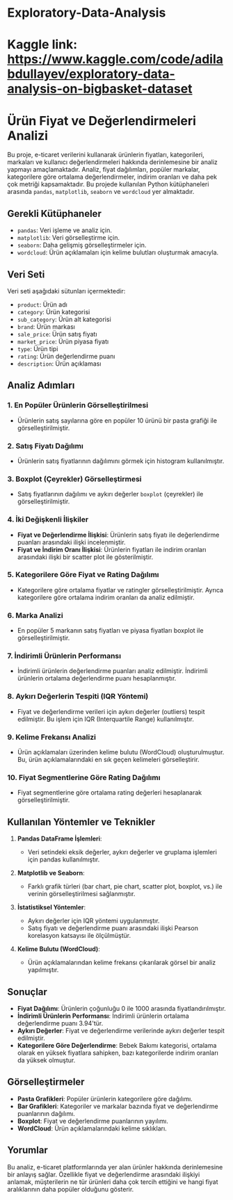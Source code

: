 # Exploratory-Data-Analysis
# Kaggle link:  https://www.kaggle.com/code/adilabdullayev/exploratory-data-analysis-on-bigbasket-dataset
# Ürün Fiyat ve Değerlendirmeleri Analizi

Bu proje, e-ticaret verilerini kullanarak ürünlerin fiyatları, kategorileri, markaları ve kullanıcı değerlendirmeleri hakkında derinlemesine bir analiz yapmayı amaçlamaktadır. Analiz, fiyat dağılımları, popüler markalar, kategorilere göre ortalama değerlendirmeler, indirim oranları ve daha pek çok metriği kapsamaktadır. Bu projede kullanılan Python kütüphaneleri arasında `pandas`, `matplotlib`, `seaborn` ve `wordcloud` yer almaktadır.

## Gerekli Kütüphaneler

- `pandas`: Veri işleme ve analiz için.
- `matplotlib`: Veri görselleştirme için.
- `seaborn`: Daha gelişmiş görselleştirmeler için.
- `wordcloud`: Ürün açıklamaları için kelime bulutları oluşturmak amacıyla.

## Veri Seti

Veri seti aşağıdaki sütunları içermektedir:

- `product`: Ürün adı
- `category`: Ürün kategorisi
- `sub_category`: Ürün alt kategorisi
- `brand`: Ürün markası
- `sale_price`: Ürün satış fiyatı
- `market_price`: Ürün piyasa fiyatı
- `type`: Ürün tipi
- `rating`: Ürün değerlendirme puanı
- `description`: Ürün açıklaması

## Analiz Adımları

### 1. **En Popüler Ürünlerin Görselleştirilmesi**
   - Ürünlerin satış sayılarına göre en popüler 10 ürünü bir pasta grafiği ile görselleştirilmiştir.

### 2. **Satış Fiyatı Dağılımı**
   - Ürünlerin satış fiyatlarının dağılımını görmek için histogram kullanılmıştır.

### 3. **Boxplot (Çeyrekler) Görselleştirmesi**
   - Satış fiyatlarının dağılımı ve aykırı değerler `boxplot` (çeyrekler) ile görselleştirilmiştir.

### 4. **İki Değişkenli İlişkiler**
   - **Fiyat ve Değerlendirme İlişkisi**: Ürünlerin satış fiyatı ile değerlendirme puanları arasındaki ilişki incelenmiştir.
   - **Fiyat ve İndirim Oranı İlişkisi**: Ürünlerin fiyatları ile indirim oranları arasındaki ilişki bir scatter plot ile gösterilmiştir.

### 5. **Kategorilere Göre Fiyat ve Rating Dağılımı**
   - Kategorilere göre ortalama fiyatlar ve ratingler görselleştirilmiştir. Ayrıca kategorilere göre ortalama indirim oranları da analiz edilmiştir.

### 6. **Marka Analizi**
   - En popüler 5 markanın satış fiyatları ve piyasa fiyatları boxplot ile görselleştirilmiştir.

### 7. **İndirimli Ürünlerin Performansı**
   - İndirimli ürünlerin değerlendirme puanları analiz edilmiştir. İndirimli ürünlerin ortalama değerlendirme puanı hesaplanmıştır.

### 8. **Aykırı Değerlerin Tespiti (IQR Yöntemi)**
   - Fiyat ve değerlendirme verileri için aykırı değerler (outliers) tespit edilmiştir. Bu işlem için IQR (Interquartile Range) kullanılmıştır.

### 9. **Kelime Frekansı Analizi**
   - Ürün açıklamaları üzerinden kelime bulutu (WordCloud) oluşturulmuştur. Bu, ürün açıklamalarındaki en sık geçen kelimeleri görselleştirir.

### 10. **Fiyat Segmentlerine Göre Rating Dağılımı**
   - Fiyat segmentlerine göre ortalama rating değerleri hesaplanarak görselleştirilmiştir.

## Kullanılan Yöntemler ve Teknikler

1. **Pandas DataFrame İşlemleri**:
   - Veri setindeki eksik değerler, aykırı değerler ve gruplama işlemleri için pandas kullanılmıştır.
   
2. **Matplotlib ve Seaborn**:
   - Farklı grafik türleri (bar chart, pie chart, scatter plot, boxplot, vs.) ile verinin görselleştirilmesi sağlanmıştır.
   
3. **İstatistiksel Yöntemler**:
   - Aykırı değerler için IQR yöntemi uygulanmıştır.
   - Satış fiyatı ve değerlendirme puanı arasındaki ilişki Pearson korelasyon katsayısı ile ölçülmüştür.

4. **Kelime Bulutu (WordCloud)**:
   - Ürün açıklamalarından kelime frekansı çıkarılarak görsel bir analiz yapılmıştır.

## Sonuçlar

- **Fiyat Dağılımı**: Ürünlerin çoğunluğu 0 ile 1000 arasında fiyatlandırılmıştır.
- **İndirimli Ürünlerin Performansı**: İndirimli ürünlerin ortalama değerlendirme puanı 3.94'tür.
- **Aykırı Değerler**: Fiyat ve değerlendirme verilerinde aykırı değerler tespit edilmiştir.
- **Kategorilere Göre Değerlendirme**: Bebek Bakımı kategorisi, ortalama olarak en yüksek fiyatlara sahipken, bazı kategorilerde indirim oranları da yüksek olmuştur.

## Görselleştirmeler

- **Pasta Grafikleri**: Popüler ürünlerin kategorilere göre dağılımı.
- **Bar Grafikleri**: Kategoriler ve markalar bazında fiyat ve değerlendirme puanlarının dağılımı.
- **Boxplot**: Fiyat ve değerlendirme puanlarının yayılımı.
- **WordCloud**: Ürün açıklamalarındaki kelime sıklıkları.

## Yorumlar

Bu analiz, e-ticaret platformlarında yer alan ürünler hakkında derinlemesine bir anlayış sağlar. Özellikle fiyat ve değerlendirme arasındaki ilişkiyi anlamak, müşterilerin ne tür ürünleri daha çok tercih ettiğini ve hangi fiyat aralıklarının daha popüler olduğunu gösterir.
